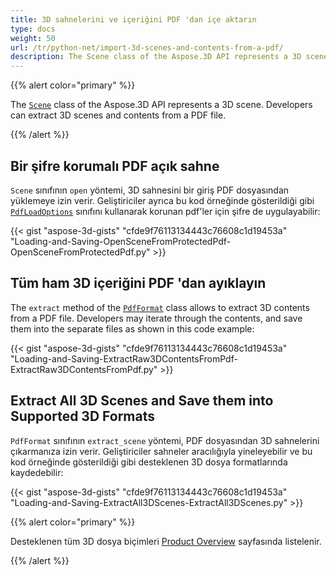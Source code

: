 ```yaml
---
title: 3D sahnelerini ve içeriğini PDF 'dan içe aktarın
type: docs
weight: 50
url: /tr/python-net/import-3d-scenes-and-contents-from-a-pdf/
description: The Scene class of the Aspose.3D API represents a 3D scene. Developers can extract 3D scenes and contents from a PDF file.
---
```

{{% alert color="primary" %}}

The [`Scene`](https://reference.aspose.com/3d/net/aspose.threed/scene) class of the Aspose.3D API represents a 3D scene. Developers can extract 3D scenes and contents from a PDF file.

{{% /alert %}}
##  **Bir şifre korumalı PDF açık sahne**
`Scene` sınıfının `open` yöntemi, 3D sahnesini bir giriş PDF dosyasından yüklemeye izin verir. Geliştiriciler ayrıca bu kod örneğinde gösterildiği gibi [`PdfLoadOptions`](https://reference.aspose.com/3d/net/aspose.threed.formats/pdfloadoptions) sınıfını kullanarak korunan pdf'ler için şifre de uygulayabilir:

{{< gist "aspose-3d-gists" "cfde9f76113134443c76608c1d19453a" "Loading-and-Saving-OpenSceneFromProtectedPdf-OpenSceneFromProtectedPdf.py" >}}
##  **Tüm ham 3D içeriğini PDF 'dan ayıklayın**
The `extract` method of the [`PdfFormat`](https://reference.aspose.com/3d/net/aspose.threed.formats/pdfformat) class allows to extract 3D contents from a PDF file. Developers may iterate through the contents, and save them into the separate files as shown in this code example:

{{< gist "aspose-3d-gists" "cfde9f76113134443c76608c1d19453a" "Loading-and-Saving-ExtractRaw3DContentsFromPdf-ExtractRaw3DContentsFromPdf.py" >}}
##  **Extract All 3D Scenes and Save them into Supported 3D Formats**
`PdfFormat` sınıfının `extract_scene` yöntemi, PDF dosyasından 3D sahnelerini çıkarmanıza izin verir. Geliştiriciler sahneler aracılığıyla yineleyebilir ve bu kod örneğinde gösterildiği gibi desteklenen 3D dosya formatlarında kaydedebilir:

{{< gist "aspose-3d-gists" "cfde9f76113134443c76608c1d19453a" "Loading-and-Saving-ExtractAll3DScenes-ExtractAll3DScenes.py" >}}

{{% alert color="primary" %}}

Desteklenen tüm 3D dosya biçimleri [Product Overview](/3d/tr/python-net/product-overview/) sayfasında listelenir.

{{% /alert %}}
